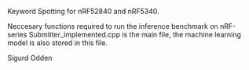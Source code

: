 Keyword Spotting for nRF52840 and nRF5340. 

Neccesary functions required to run the inference benchmark on nRF-series
Submitter_implemented.cpp is the main file, the machine learning model is also stored in this file.

Sigurd Odden
